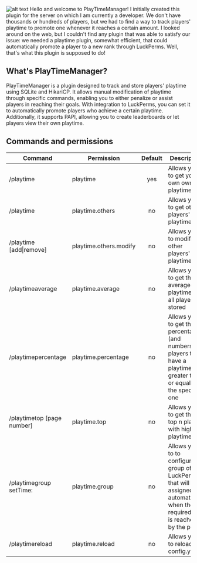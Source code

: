 ![alt text](https://i.imgur.com/cMGDraE.png "PlayTime Logo")
Hello and welcome to PlayTimeManager! I initially created this plugin for the server on which I am currently a developer. We don't have thousands or hundreds of players, but we had to find a way to track players' playtime to promote one whenever it reaches a certain amount. I looked around on the web, but I couldn't find any plugin that was able to satisfy our issue: we needed a playtime plugin, somewhat efficient, that could automatically promote a player to a new rank through LuckPerms. Well, that's what this plugin is supposed to do!
## What's PlayTimeManager?
PlayTimeManager is a plugin designed to track and store players' playtime using SQLite and HikariCP. It allows manual modification of playtime through specific commands, enabling you to either penalize or assist players in reaching their goals. With integration to LuckPerms, you can set it to automatically promote players who achieve a certain playtime. Additionally, it supports PAPI, allowing you to create leaderboards or let players view their own playtime.
## Commands and permissions
| Command                                           | Permission             | Default | Description                                                                                                                            |
| --------------------------------------------------|------------------------|:-------:|----------------------------------------------------------------------------------------------------------------------------------------|
| /playtime                                         | playtime               | yes     | Allows you to get your own own playtime                                                                                                |
| /playtime <playername>                            | playtime.others        | no      | Allows you to get other players' playtime                                                                                              |
| /playtime <playername> [add\|remove] <time>        | playtime.others.modify | no      | Allows you to modify other players' playtime                                                                                           |
| /playtimeaverage                                  | playtime.average       | no      | Allows you to get the average playtime of all players stored                                                                           |
| /playtimepercentage <time>                        | playtime.percentage    | no      | Allows you to get the percentage (and numbers) of players that<br>have a playtime greater than or equal to the specified one           |
| /playtimetop <amount of players> [page number]    | playtime.top           | no      | Allows you to get the top n players with highest playtime                                                                              |
| /playtimegroup <groupname> setTime:<timerequired> | playtime.group         | no      | Allows you to to configure a group of LuckPerms that will be<br>assigned automatically when the required time is reached by the player |
| /playtimereload                                   | playtime.reload        | no      | Allows you to reload the config.yml                                                                                                    |

